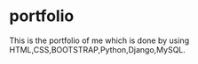 # portfolio
This is the portfolio of me which is done by using HTML,CSS,BOOTSTRAP,Python,Django,MySQL.

